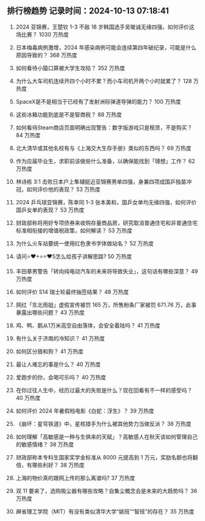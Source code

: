 
## 排行榜趋势 记录时间：2024-10-13 07:18:41
  
  1. 2024 亚锦赛，王楚钦 1-3 不敌 18 岁韩国选手吴晙诚无缘四强，如何评价这场比赛？ 1030 万热度
    
  2. 日本梅毒病例激增，2024 年感染病例可能会连续第四年破纪录，可能是什么原因导致的？ 368 万热度
    
  3. 如何看待小猿口算被大学生攻陷？ 352 万热度
    
  4. 为什么大车司机连续开四个小时不累？而小车司机开两个小时就累了？ 128 万热度
    
  5. SpaceX是不是相当于已经有了发射洲际弹道导弹的能力？ 100 万热度
    
  6. 这些冰箱功能到底是不是智商税？ 88 万热度
    
  7. 如何看待Steam商店页面明确出现警告：数字版游戏只是租赁，不是购买？ 84 万热度
    
  8. 北大清华或其他名校有与《上海交大生存手册》类似的东西吗？ 69 万热度
    
  9. 作为应届毕业生，求职前该做些什么准备，以确保能找到「理想」工作？ 62 万热度
    
  10. 林诗栋 3:1 击败日本户上隼辅挺近亚锦赛男单四强，身兼四项成国乒独苗冲冠，如何评价他的表现？ 53 万热度
    
  11. 2024 乒乓球亚锦赛，陈幸同 1-3 张本美和，国乒女单均无缘四强，如何评价国乒女单的表现？ 53 万热度
    
  12. 财政部称将用好专项债券来收购存量商品房，研究取消普通住宅和非普通住宅标准相衔接的增值税政策，如何解读？ 53 万热度
    
  13. 为什么火车站要统一使用红色隶书字体做站名？ 52 万热度
    
  14. 请问⭐❤+⭐=❤5怎么给孩子讲解思路? 50 万热度
    
  15. 丰田章男警告「转向纯电动汽车的未来将导致失业」，这句话有哪些深意？ 49 万热度
    
  16. 如何评价 S14 瑞士轮最终抽签结果？ 48 万热度
    
  17. 网红「东北雨姐」虚假宣传被罚 165 万，所售粉条厂家被罚 671.76 万，此事暴露出哪些问题？ 43 万热度
    
  18. 鸡、鸭、鹅从1万米高空自由落体，会安全着陆吗？ 41 万热度
    
  19. 有什么关于济南的冷知识？ 41 万热度
    
  20. 如何区分狼和狗？ 41 万热度
    
  21. 最让人难忘的事是什么？ 40 万热度
    
  22. 爱跑步的你，会喝可乐吗？ 40 万热度
    
  23. 在你过往人生中，经历过最大的失败是什么？现在回看有不一样的感受吗？ 40 万热度
    
  24. 如何评价 2024 年暑假档电影《白蛇：浮生》？ 39 万热度
    
  25. 《崩坏：星穹铁道》中，星核猎手为什么被其他势力当做反派？ 38 万热度
    
  26. 如何理解「高敏感是一种与生俱来的天赋」？高敏感人在秋天该如何管理自己的敏感情绪？ 38 万热度
    
  27. 财政部称本专科生国家奖学金标准从 8000 元提高到 1 万元，奖励名额也将翻倍，有哪些利好？ 38 万热度
    
  28. 上海的物价真的跟网上传的那么离谱吗? 37 万热度
    
  29. 双 11 要来了，选购吸尘器有哪些攻略？自集尘概念会是未来的大趋势吗？ 36 万热度
    
  30. 麻省理工学院（MIT）有没有类似清华大学“姚班”“智班”的存在？ 35 万热度
    